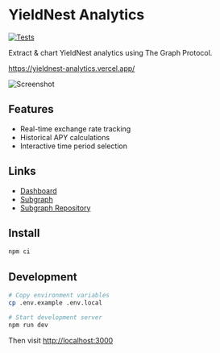 # YieldNest Analytics

[![Tests](https://github.com/AndreMiras/yieldnest-analytics/actions/workflows/tests.yml/badge.svg)](https://github.com/AndreMiras/yieldnest-analytics/actions/workflows/tests.yml)

Extract & chart YieldNest analytics using The Graph Protocol.

<https://yieldnest-analytics.vercel.app/>

<img src="https://i.imgur.com/yf8eAI6.png" alt="Screenshot">

## Features

- Real-time exchange rate tracking
- Historical APY calculations
- Interactive time period selection

## Links

- [Dashboard](https://yieldnest-analytics.vercel.app/)
- [Subgraph](https://thegraph.com/explorer/subgraphs/tzAqe6bWVrFZeSmLJRc9bp5i1tHic2QbnMY3kNZihUv)
- [Subgraph Repository](https://github.com/AndreMiras/yieldnest-subgraphs)

## Install

```sh
npm ci
```

## Development

```sh
# Copy environment variables
cp .env.example .env.local

# Start development server
npm run dev
```

Then visit [http://localhost:3000](http://localhost:3000)
